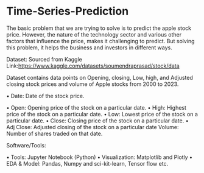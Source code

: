 # Time-Series-Prediction
The basic problem that we are trying to solve is to predict the apple stock price. However, the nature of the technology sector and various other factors that influence the price, makes it challenging to predict. But solving this problem, it helps the business and investors in different ways.

Dataset: Sourced from Kaggle 
Link:https://www.kaggle.com/datasets/soumendraprasad/stock/data

Dataset contains data points on Opening, closing, Low, high, and Adjusted closing stock prices and volume of Apple stocks from 2000 to 2023.

•	Date: Date of the stock price.

•	Open: Opening price of the stock on a particular date. 
•	High: Highest price of the stock on a particular date. 
•	Low: Lowest price of the stock on a particular date. 
•	Close: Closing price of the stock on a particular date. 
•	Adj Close: Adjusted closing of the stock on a particular date Volume: Number of shares traded on that date.

Software/Tools:

•	Tools: Jupyter Notebook (Python) 
•	Visualization: Matplotlib and Plotly 
•	EDA & Model: Pandas, Numpy and sci-kit-learn, Tensor flow etc.




